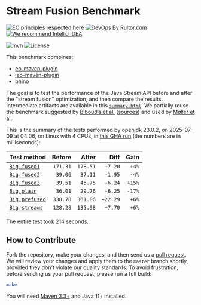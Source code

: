 # Stream Fusion Benchmark

[![EO principles respected here](https://www.elegantobjects.org/badge.svg)](https://www.elegantobjects.org)
[![DevOps By Rultor.com](https://www.rultor.com/b/objectionary/eo)](https://www.rultor.com/p/objectionary/eo)
[![We recommend IntelliJ IDEA](https://www.elegantobjects.org/intellij-idea.svg)](https://www.jetbrains.com/idea/)

[![mvn](https://github.com/objectionary/benchmark/actions/workflows/mvn.yml/badge.svg)](https://github.com/objectionary/benchmark/actions/workflows/mvn.yml)
[![License](https://img.shields.io/badge/license-MIT-green.svg)](LICENSE.txt)

This benchmark combines:

* [eo-maven-plugin](https://github.com/objectionary/eo)
* [jeo-maven-plugin](https://github.com/objectionary/jeo-maven-plugin)
* [phino](https://github.com/objectionary/phino)

The goal is to test the performance of the Java Stream API before
and after the "stream fusion" optimization, and then compare the results.
Intermediate artifacts are available in this
[`summary.html`](https://www.objectionary.com/benchmark/summary.html).
We partially reuse the benchmark suggested by
[Biboudis et al.](https://arxiv.org/abs/1406.6631)
([sources](https://github.com/biboudis/clashofthelambdas))
and used by
[Møller et al.](https://dl.acm.org/doi/abs/10.1145/3428236).

<!-- benchmark_begin -->
This is the summary of the tests performed
by openjdk 23.0.2,
on 2025-07-09
at 04:06,
on Linux with 4 CPUs,
in [this GHA run][benchmark-gha]
(the numbers are in milliseconds):

| Test method | Before | After | Diff | Gain |
| --- | --: | --: | --: | --: |
| [`Big.fused1`](https://github.com/objectionary/benchmark/blob/master/src/main/java/org/eolang/benchmark/Big.java) | `171.31` | `178.51` | `+7.20` | `+4%` |
| [`Big.fused2`](https://github.com/objectionary/benchmark/blob/master/src/main/java/org/eolang/benchmark/Big.java) | `39.06` | `37.11` | `-1.95` | `-4%` |
| [`Big.fused3`](https://github.com/objectionary/benchmark/blob/master/src/main/java/org/eolang/benchmark/Big.java) | `39.51` | `45.75` | `+6.24` | `+15%` |
| [`Big.plain`](https://github.com/objectionary/benchmark/blob/master/src/main/java/org/eolang/benchmark/Big.java) | `36.01` | `29.76` | `-6.25` | `-17%` |
| [`Big.prefused`](https://github.com/objectionary/benchmark/blob/master/src/main/java/org/eolang/benchmark/Big.java) | `338.78` | `361.06` | `+22.29` | `+6%` |
| [`Big.streams`](https://github.com/objectionary/benchmark/blob/master/src/main/java/org/eolang/benchmark/Big.java) | `128.28` | `135.98` | `+7.70` | `+6%` |

The entire test took 214 seconds.
<!-- benchmark_end -->

## How to Contribute

Fork the repository, make your changes, and then send us
a [pull request](https://www.yegor256.com/2014/04/15/github-guidelines.html).
We will review your changes and apply them to the `master` branch shortly,
provided they don't violate our quality standards. To avoid frustration,
before sending us your pull request, please run a full build:

```bash
make
```

You will need [Maven 3.3+](https://maven.apache.org) and Java 11+ installed.

[benchmark-gha]: https://github.com/objectionary/benchmark/actions/runs/16160010051
